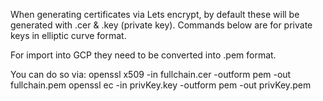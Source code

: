 When generating certificates via Lets encrypt, by default these will be generated with .cer & .key (private key). Commands below are for private keys in elliptic curve format.

For import into GCP they need to be converted into .pem format.

You can do so via:
openssl x509 -in fullchain.cer -outform pem -out fullchain.pem
openssl ec -in privKey.key -outform pem -out privKey.pem
